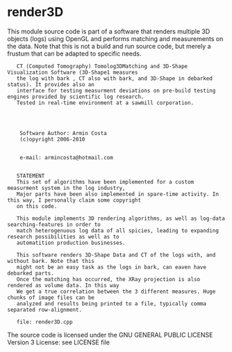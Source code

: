 # render3D
This module source code is part of a software that  renders multiple 3D objects (logs) using OpenGL and performs matching and measurements on the data. Note that this is not a build and run source code, but merely a frustum that can be adapted to specific needs.

       CT (Computed Tomography) Tomolog3DMatching and 3D-Shape Visualization Software (3D-Shape1 measures
       the log with bark , CT also with bark, and 3D-Shape in debarked status). It provides also an 
       interface for testing measurment deviations on pre-build testing engines provided by scientific log research.
       Tested in real-time environment at a sawmill corporation.
       


       
        Software Author: Armin Costa
        (c)opyright 2006-2010
       
  
        e-mail: armincosta@hotmail.com
 

       STATEMENT
       This set of algorithms have been implemented for a custom measurment system in the log industry,
       Major parts have been also implemented in spare-time activity. In this way, I personally claim some copyright 
       on this code. 
 
       This module implements 3D rendering algorithms, as well as log-data searching-features in order to
       match heterogenuous log data of all spicies, leading to expanding research possibilities as well as to
       automatition production businesses.

       This software renders 3D-Shape Data and CT of the logs with, and without bark. Note that this
       might not be an easy task as the logs in bark, can eaven have debarked parts.
       Once the matching has occurred, the XRay projection is also rendered as volume data. In this way
       We get a true correlation between the 3 different measures. Huge chunks of image files can be
       analyzed and results being printed to a file, typically comma separated row-alignment.

       file: render3D.cpp

       

The source code is licensed under the GNU GENERAL PUBLIC LICENSE Version 3 License: see LICENSE file
